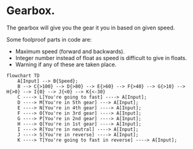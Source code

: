 # Gearbox.
The gearbox will give you the gear it you in based on given speed.

Some foolproof parts in code are:
* Maximum speed (forward and backwards).
* Integer number instead of float as speed is difficult to give in floats.
* Warning if any of these are taken place.

```mermaid
flowchart TD
    A[Input] --> B{Speed};
    B --> C{>100} --> D{>80} --> E{>60} --> F{>40} --> G{>10} --> H{>0} --> I{0} --> J{<0} --> K{<-30}
    C ----> L[You're going to fast] ----> A[Input];
    D ----> M[You're in 5th gear] ---> A[Input];
    E ----> N[You're in 4th gear] ----> A[Input];
    F ----> O[You're in 3rd gear] ----> A[Input];
    G ----> P[You're in 2nd gear] ----> A[Input];
    H ----> Q[You're in 1st gear] ----> A[Input];
    I ----> R[You're in neutral] ----> A[Input];
    J ----> S[You're in reverse] ----> A[Input];
    K ----> T[You're going to fast in reverse] ----> A[Input];
```
